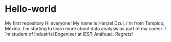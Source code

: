 # Hello-world
My first repository
Hi everyone!
My name is Hanzel Dzul, i´m from Tampico, México.
I´m starting to learn more about data analysis as part of my career.
I´m student of Industrial Engenieer at IEST-Anáhuac.
Regrets!
